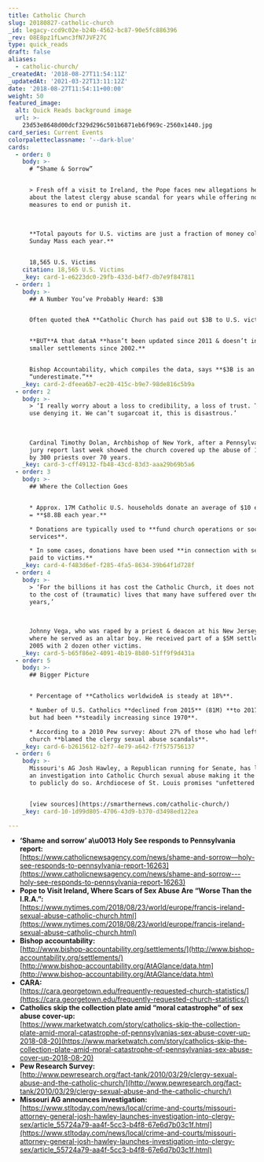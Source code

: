 ```yaml
---
title: Catholic Church
slug: 20180827-catholic-church
_id: legacy-ccd9c02e-b24b-4562-bc87-90e5fc886396
_rev: O8E8pz1fLwnc3fN7JVF27C
type: quick_reads
draft: false
aliases:
  - catholic-church/
_createdAt: '2018-08-27T11:54:11Z'
_updatedAt: '2021-03-22T13:11:12Z'
date: '2018-08-27T11:54:11+00:00'
weight: 50
featured_image:
  alt: Quick Reads background image
  url: >-
    23d53e8648d00dcf329d296c501b6871eb6f969c-2560x1440.jpg
card_series: Current Events
colorpaletteclassname: '--dark-blue'
cards:
  - order: 0
    body: >-
      # “Shame & Sorrow”


      > Fresh off a visit to Ireland, the Pope faces new allegations he knew
      about the latest clergy abuse scandal for years while offering no concrete
      measures to end or punish it.  
        
        
        
      **Total payouts for U.S. victims are just a fraction of money collected at
      Sunday Mass each year.**


      18,565 U.S. Victims
    citation: 18,565 U.S. Victims
    _key: card-1-e6223dc0-29fb-433d-b4f7-db7e9f847811
  - order: 1
    body: >-
      ## A Number You’ve Probably Heard: $3B


      Often quoted theA **Catholic Church has paid out $3B to U.S. victims.**


      **BUT**A that dataA **hasn’t been updated since 2011 & doesn’t include
      smaller settlements since 2002.**


      Bishop Accountability, which compiles the data, says **$3B is an
      “underestimate.”**
    _key: card-2-dfeea6b7-ec20-415c-b9e7-98de816c5b9a
  - order: 2
    body: >-
      > ‘I really worry about a loss to credibility, a loss of trust. There’s no
      use denying it. We can’t sugarcoat it, this is disastrous.’  
        
        
        
      Cardinal Timothy Dolan, Archbishop of New York, after a Pennsylvania grand
      jury report last week showed the church covered up the abuse of 1K+ minors
      by 300 priests over 70 years.
    _key: card-3-cff49132-fb48-43cd-83d3-aaa29b69b5a6
  - order: 3
    body: >-
      ## Where the Collection Goes


      * Approx. 17M Catholic U.S. households donate an average of $10 each week
      = **$8.8B each year.**

      * Donations are typically used to **fund church operations or social
      services**.

      * In some cases, donations have been used **in connection with settlements
      paid to victims.**
    _key: card-4-f483d6ef-f285-4fa5-8634-39b64f1d728f
  - order: 4
    body: >-
      > ‘For the billions it has cost the Catholic Church, it does not compare
      to the cost of (traumatic) lives that many have suffered over the
      years,’  
        
        
        
      Johnny Vega, who was raped by a priest & deacon at his New Jersey church
      where he served as an altar boy. He received part of a $5M settlement in
      2005 with 2 dozen other victims.
    _key: card-5-b65f86e2-4091-4b19-8b80-51ff9f9d431a
  - order: 5
    body: >-
      ## Bigger Picture


      * Percentage of **Catholics worldwideA is steady at 18%**.

      * Number of U.S. Catholics **declined from 2015** (81M) **to 2017** (74M),
      but had been **steadily increasing since 1970**.

      * According to a 2010 Pew survey: About 27% of those who had left the
      church **blamed the clergy sexual abuse scandals**.
    _key: card-6-b2615612-b2f7-4e79-a642-f7f575756137
  - order: 6
    body: >-
      Missouri's AG Josh Hawley, a Republican running for Senate, has launched
      an investigation into Catholic Church sexual abuse making it the 1st state
      to publicly do so. Archdiocese of St. Louis promises "unfettered access."


      [view sources](https://smarthernews.com/catholic-church/)
    _key: card-10-1d99d805-4706-43d9-b370-d3498ed122ea

---
```

* **‘Shame and sorrow’ a\u0013 Holy See responds to Pennsylvania report:**  
[https://www.catholicnewsagency.com/news/shame-and-sorrow—holy-see-responds-to-pennsylvania-report-16263](https://www.catholicnewsagency.com/news/shame-and-sorrow---holy-see-responds-to-pennsylvania-report-16263)
* **Pope to Visit Ireland, Where Scars of Sex Abuse Are “Worse Than the I.R.A.”:**  
[https://www.nytimes.com/2018/08/23/world/europe/francis-ireland-sexual-abuse-catholic-church.html](https://www.nytimes.com/2018/08/23/world/europe/francis-ireland-sexual-abuse-catholic-church.html)
* **Bishop accountability:**  
[http://www.bishop-accountability.org/settlements/](http://www.bishop-accountability.org/settlements/)  
[http://www.bishop-accountability.org/AtAGlance/data.htm](http://www.bishop-accountability.org/AtAGlance/data.htm)
* **CARA:**  
[https://cara.georgetown.edu/frequently-requested-church-statistics/](https://cara.georgetown.edu/frequently-requested-church-statistics/)
* **Catholics skip the collection plate amid “moral catastrophe” of sex abuse cover-up:**  
[https://www.marketwatch.com/story/catholics-skip-the-collection-plate-amid-moral-catastrophe-of-pennsylvanias-sex-abuse-cover-up-2018-08-20](https://www.marketwatch.com/story/catholics-skip-the-collection-plate-amid-moral-catastrophe-of-pennsylvanias-sex-abuse-cover-up-2018-08-20)
* **Pew Research Survey:**  
[http://www.pewresearch.org/fact-tank/2010/03/29/clergy-sexual-abuse-and-the-catholic-church/](http://www.pewresearch.org/fact-tank/2010/03/29/clergy-sexual-abuse-and-the-catholic-church/)
* **Missouri AG announces investigation:**  
[https://www.stltoday.com/news/local/crime-and-courts/missouri-attorney-general-josh-hawley-launches-investigation-into-clergy-sex/article_55724a79-aa4f-5cc3-b4f8-67e6d7b03c1f.html](https://www.stltoday.com/news/local/crime-and-courts/missouri-attorney-general-josh-hawley-launches-investigation-into-clergy-sex/article_55724a79-aa4f-5cc3-b4f8-67e6d7b03c1f.html)